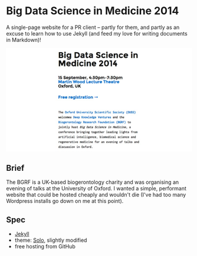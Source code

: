 # Big Data Science in Medicine 2014

A single-page website for a PR client – partly for them, and partly as an excuse to learn how to use Jekyll (and feed my love for writing documents in Markdown)!

![Screenshot](screenshot.jpg)

## Brief

The BGRF is a UK-based biogerontology charity and was organising an evening of talks at the University of Oxford. I wanted a simple, performant website that could be hosted cheaply and wouldn't die (I've had too many Wordpress installs go down on me at this point).

## Spec

* [Jekyll](jekyllrb.com)
* theme: [Solo](http://solo.chibi.io/), slightly modified
* free hosting from GitHub
